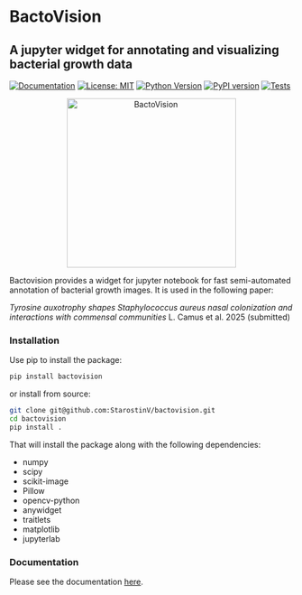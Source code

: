 # BactoVision
## A jupyter widget for annotating and visualizing bacterial growth data

[![Documentation](https://img.shields.io/badge/docs-mkdocs-blue)](https://StarostinV.github.io/bactovision/)
[![License: MIT](https://img.shields.io/badge/License-MIT-yellow.svg)](https://opensource.org/licenses/MIT)
[![Python Version](https://img.shields.io/badge/python-3.8%2B-blue)](https://www.python.org/downloads/)
[![PyPI version](https://badge.fury.io/py/bactovision.svg)](https://badge.fury.io/py/bactovision)
[![Tests](https://github.com/StarostinV/bactovision/actions/workflows/test.yml/badge.svg)](https://github.com/StarostinV/bactovision/actions/workflows/test.yml)

<p align="center">
  <img src="docs/images/bactovision-logo.png" width="300" alt="BactoVision">
</p>


Bactovision provides a widget for jupyter notebook for fast semi-automated annotation of bacterial growth images. It is used in the following paper:

_Tyrosine auxotrophy shapes Staphylococcus aureus nasal colonization and interactions with commensal communities_ L. Camus et al. 2025 (submitted)


### Installation

Use pip to install the package:

```bash
pip install bactovision
```

or install from source:

```bash
git clone git@github.com:StarostinV/bactovision.git
cd bactovision
pip install .
```

That will install the package along with the following dependencies:

- numpy
- scipy
- scikit-image
- Pillow
- opencv-python
- anywidget
- traitlets
- matplotlib
- jupyterlab


### Documentation

Please see the documentation [here](https://StarostinV.github.io/bactovision/).
